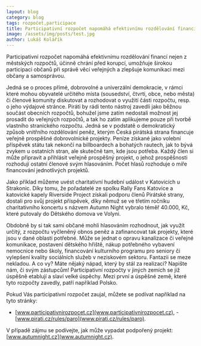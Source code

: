 ```yaml
---
layout: blog
category: blog
tags: rozpočet,participace
title: Participativní rozpočet napomáhá efektivnímu rozdělování financí
image: /assets/img/posts/test.jpg
author: Lukáš Kolářík
---
```


Participativní rozpočet napomáhá efektivnímu rozdělování financí nejen z městských rozpočtů, účinně chrání před korupcí, umožňuje širokou participaci občanů při správě věcí veřejných a zlepšuje komunikaci mezi občany a samosprávou.

Jedná se o proces přímé, dobrovolné a univerzální demokracie, v rámci které mohou obyvatelé určitého místa (sousedství, čtvrti, obce, nebo města) či členové komunity diskutovat a rozhodovat o využití části rozpočtu, resp. o jeho výdajové stránce. Piráti by rádi tento nástroj zavedli jako běžnou součást obecních rozpočtů, bohužel jsme zatím nedostali možnost jej prosadit do veřejných rozpočtů, a tak ho zatím aplikujeme pouze při tvorbě vlastního stranického rozpočtu. Jedná se v podstatě o demokratický způsob vnitřního rozdělování peněz, kterým Česká pirátská strana financuje veřejně prospěšné dobrovolnické projekty. Peníze získané jako volební příspěvek státu tak nekončí na billboardech a bohatých rautech, jak to bývá zvykem u ostatních stran, ale skutečně tam, kde jsou potřeba. Každý člen si může připravit a přihlásit veřejně prospěšný projekt, o jehož prospěšnosti rozhodují ostatní členové svým hlasováním. Počet hlasů rozhoduje o míře financování jednotlivých projektů.  

Jako příklad můžeme uvést charitativní hudební událost v Katovicích u Strakonic. Díky tomu, že pořadatelé ze spolku Rally Fans Katovice a katovické kapely Riverside Project získali podporu členů Pirátské strany, dostali pro svůj projekt příspěvek, díky němuž se ve třetím ročníku charitativního koncertu s názvem Autumn Night vybralo téměř 40.000, Kč, které putovaly do Dětského domova ve Volyni.

Obdobně by si tak sami občané mohli hlasováním rozhodnout, jak využít určitý, z rozpočtu vyčleněný obnos peněz a zafinancovat tak projekty, které jsou v dané oblasti potřebné. Může se jednat o opravu kanalizace či veřejné komunikace, postavení dětského hřiště, nákup potřebného vybavení nemocnice nebo školy, financování kulturního programu pro seniory či vylepšení kvality sociálních služeb v neziskovém sektoru. Fantazii se meze nekladou. A co vy? Máte nějaký nápad, který by stál za realizaci? Napište nám, či svým zástupcům! Participativní rozpočty v jiných zemích se již úspěšně etablují a slaví velké úspěchy. Mezi první a úspěšné země, které tyto rozpočty zavedly, patří například Polsko.

Pokud Vás participativní rozpočet zaujal, můžete se podívat například na tyto stránky:
- [www.participativnirozpocet.cz](www.participativnirozpocet.cz), - [www.pirati.cz/rules/paro](www.pirati.cz/rules/paro).

V případě zájmu se podívejte, jak může vypadat podpořený projekt: [www.autumnight.cz](www.autumnight.cz).
